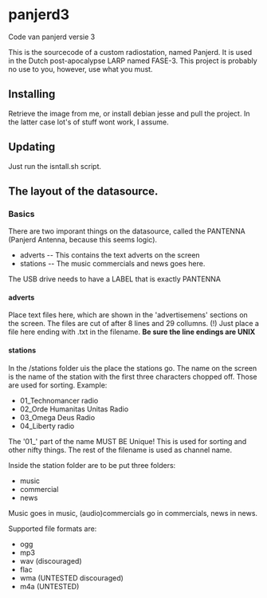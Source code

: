 # panjerd3
Code van panjerd versie 3

This is the sourcecode of a custom radiostation, named Panjerd.
It is used in the Dutch post-apocalypse LARP named FASE-3. This project is 
probably no use to you, however, use what you must.

## Installing
Retrieve the image from me, or install debian jesse and pull the project. In the
latter case lot's of stuff wont work, I assume. 

## Updating
Just run the isntall.sh script.

## The layout of the datasource.
### Basics
There are two imporant things on the datasource, called the PANTENNA (Panjerd 
Antenna, because this seems logic).
- adverts   -- This contains the text adverts on the screen
- stations  -- The music commercials and news goes here.

The USB drive needs to have a LABEL that is exactly PANTENNA

#### adverts
Place text files here, which are shown in the 'advertisemens' sections on the 
screen. The files are cut of after 8 lines and 29 collumns. (!)
Just place a file here ending with .txt in the filename.
**Be sure the line endings are UNIX**

#### stations
In the /stations folder uis the place the stations go. The name on the screen is 
the name of the station with the first three characters chopped off. Those are 
used for sorting. Example:
- 01_Technomancer radio
- 02_Orde Humanitas Unitas Radio
- 03_Omega Deus Radio
- 04_Liberty radio

The '01_' part of the name MUST BE Unique! This is used for sorting and other
nifty things. The rest of the filename is used as channel name.

Inside the station folder are to be put three folders:
- music
- commercial
- news

Music goes in music, (audio)commercials go in commercials, news in news.

Supported file formats are:
- ogg
- mp3
- wav  (discouraged)
- flac
- wma  (UNTESTED discouraged)
- m4a  (UNTESTED)






